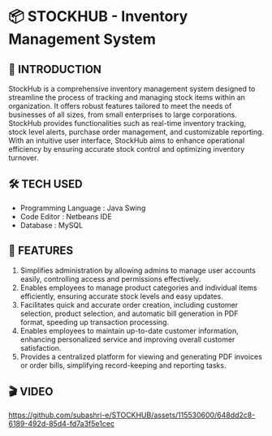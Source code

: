 # **📦 STOCKHUB - Inventory Management System**

## 📝 INTRODUCTION
StockHub is a comprehensive inventory management system designed to streamline the process of tracking and managing stock items within an organization. It offers robust features tailored to meet the needs of businesses of all sizes, from small enterprises to large corporations. StockHub provides functionalities such as real-time inventory tracking, stock level alerts, purchase order management, and customizable reporting. With an intuitive user interface, StockHub aims to enhance operational efficiency by ensuring accurate stock control and optimizing inventory turnover.
## 🛠️ TECH USED
- Programming Language : Java Swing
- Code Editor : Netbeans IDE
- Database : MySQL
## 🎯 FEATURES
1. Simplifies administration by allowing admins to manage user accounts easily, controlling access and permissions effectively.
2. Enables employees to manage product categories and individual items efficiently, ensuring accurate stock levels and easy updates.
3. Facilitates quick and accurate order creation, including customer selection, product selection, and automatic bill generation in PDF format, speeding up transaction processing.
4. Enables employees to maintain up-to-date customer information, enhancing personalized service and improving overall customer satisfaction.
5. Provides a centralized platform for viewing and generating PDF invoices or order bills, simplifying record-keeping and reporting tasks.
## 🎬 VIDEO
https://github.com/subashri-e/STOCKHUB/assets/115530600/648dd2c8-6189-492d-85d4-fd7a3f5e1cec


